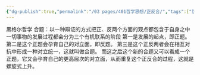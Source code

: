 ```yaml
---
{"dg-publish":true,"permalink":"/03 pages/401哲学思想/正反合/","tags":["哲学"],"created":"2024-11-30T20:57:05.303+08:00","updated":"2025-03-04T13:38:35.319+08:00"}
---
```


黑格尔哲学
合题：以一种辩证的方式把正、反两个方面的观点都包含于自身之中
一切事物的发展过程都会分为三个有机联系的阶段
第一是发展的起点，即正题。
第二是这个正题会孕育自己的对立面，即反题。
第三是这个正反两者会在相互对抗中形成一种对立统一，这就叫做合题。
而这之后这个新的合题又可以看成一个正题，它又会孕育自己的更高层次的对立面，从而重复这个正反合的过程，这就是螺旋式上升。